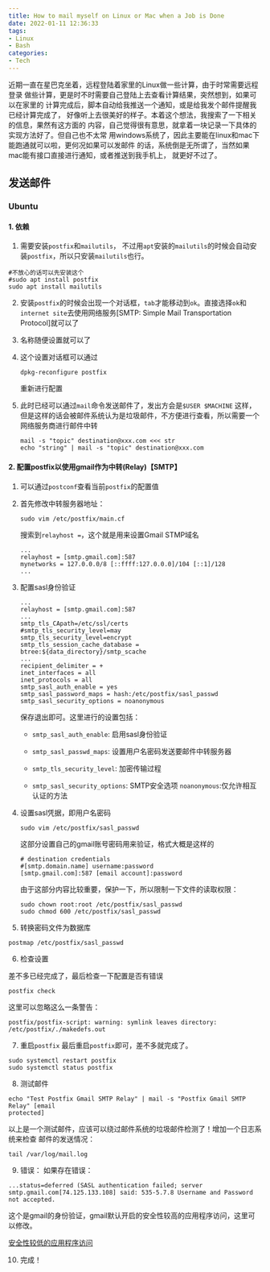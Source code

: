 ```yaml
---
title: How to mail myself on Linux or Mac when a Job is Done
date: 2022-01-11 12:36:33
tags:
- Linux 
- Bash
categories:
- Tech
---
```


近期一直在星巴克坐着，远程登陆着家里的Linux做一些计算，由于时常需要远程登录
做些计算，更是时不时需要自己登陆上去查看计算结果，突然想到，如果可以在家里的
计算完成后，脚本自动给我推送一个通知，或是给我发个邮件提醒我已经计算完成了，
好像听上去很美好的样子。本着这个想法，我搜索了一下相关的信息，果然有这方面的
内容，自己觉得很有意思，就拿着一块记录一下具体的实现方法好了。但自己也不太常
用windows系统了，因此主要能在linux和mac下能跑通就可以啦，更何况如果可以发邮件 
的话，系统倒是无所谓了，当然如果mac能有接口直接进行通知，或者推送到我手机上，
就更好不过了。

<!-- more -->

## 发送邮件

### Ubuntu

#### 1. 依赖

1. 需要安装`postfix`和`mailutils`， 不过用`apt`安装的`mailutils`的时候会自动安装`postfix`，所以只安装`mailutils`也行。

```shell
#不放心的话可以先安装这个
#sudo apt install postfix
sudo apt install mailutils
```

2. 安装`postfix`的时候会出现一个对话框，`tab`才能移动到`ok`。直接选择`ok`和`internet site`去使用网络服务[SMTP: Simple Mail Transportation Protocol]就可以了

3. 名称随便设置就可以了

4. 这个设置对话框可以通过
   
   ```shell
   dpkg-reconfigure postfix
   ```
   
   重新进行配置

5. 此时已经可以通过`mail`命令发送邮件了，发出方会是`$USER $MACHINE` 这样，但是这样的话会被邮件系统认为是垃圾邮件，不方便进行查看，所以需要一个网络服务商进行邮件中转
   
   ```shell
   mail -s "topic" destination@xxx.com <<< str
   echo "string" | mail -s "topic" destination@xxx.com
   ```

#### 2. 配置postfix以使用gmail作为中转(Relay)【SMTP】

1. 可以通过`postconf`查看当前`postfix`的配置值

2. 首先修改中转服务器地址：

    ```
    sudo vim /etc/postfix/main.cf

    ```
    搜索到`relayhost =`，这个就是用来设置Gmail STMP域名
    ```
    ...
    relayhost = [smtp.gmail.com]:587
    mynetworks = 127.0.0.0/8 [::ffff:127.0.0.0]/104 [::1]/128
    ...
    ```

3. 配置sasl身份验证

    ```
    ...
    relayhost = [smtp.gmail.com]:587
    ...
    smtp_tls_CApath=/etc/ssl/certs
    #smtp_tls_security_level=may
    smtp_tls_security_level=encrypt
    smtp_tls_session_cache_database = btree:${data_directory}/smtp_scache
    ...
    recipient_delimiter = +
    inet_interfaces = all
    inet_protocols = all
    smtp_sasl_auth_enable = yes
    smtp_sasl_password_maps = hash:/etc/postfix/sasl_passwd
    smtp_sasl_security_options = noanonymous
    ```

    保存退出即可。这里进行的设置包括：

    - `smtp_sasl_auth_enable`: 启用sasl身份验证

    - `smtp_sasl_passwd_maps`: 设置用户名密码发送要邮件中转服务器

    - `smtp_tls_security_level`: 加密传输过程

    - `smtp_sasl_security_options`: SMTP安全选项 
         `noanonymous`:仅允许相互认证的方法

4. 设置sasl凭据，即用户名密码

    ```
    sudo vim /etc/postfix/sasl_passwd
    ```

    这部分设置自己的gmail账号密码用来验证，格式大概是这样的

    ```
    # destination credentials
    #[smtp.domain.name] username:password
    [smtp.gmail.com]:587 [email account]:password
    ```

    由于这部分内容比较重要，保护一下，所以限制一下文件的读取权限：

    ```
    sudo chown root:root /etc/postfix/sasl_passwd
    sudo chmod 600 /etc/postfix/sasl_passwd
    ```

5. 转换密码文件为数据库
```
postmap /etc/postfix/sasl_passwd
```

6. 检查设置
    
差不多已经完成了，最后检查一下配置是否有错误
```
postfix check
```
这里可以忽略这么一条警告：
```
postfix/postfix-script: warning: symlink leaves directory:
/etc/postfix/./makedefs.out
```

7. 重启`postfix`
最后重启`postfix`即可，差不多就完成了。

```
sudo systemctl restart postfix 
sudo systemctl status postfix
```

8. 测试邮件

```
echo "Test Postfix Gmail SMTP Relay" | mail -s "Postfix Gmail SMTP Relay" [email
protected]
```
以上是一个测试邮件，应该可以绕过邮件系统的垃圾邮件检测了！增加一个日志系统来检查
邮件的发送情况：

```
tail /var/log/mail.log
```

9. 错误：
如果存在错误：
```
...status=deferred (SASL authentication failed; server smtp.gmail.com[74.125.133.108] said: 535-5.7.8 Username and Password not accepted.
```
这个是gmail的身份验证，gmail默认开启的安全性较高的应用程序访问，这里可以修改。

[安全性较低的应用程序访问](https://myaccount.google.com/lesssecureapps)

10. 完成！
